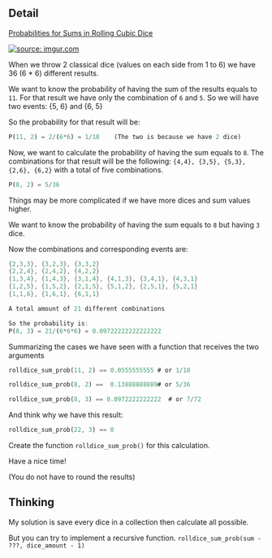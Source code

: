 ## Detail

[Probabilities for Sums in Rolling Cubic Dice](https://www.codewars.com/kata/probabilities-for-sums-in-rolling-cubic-dice/train/rust)

[![source: imgur.com](http://i.imgur.com/E4b42Sm.jpg?1)](http://imgur.com/E4b42Sm)

When we throw 2 classical dice (values on each side from 1 to 6) we have 36 (6 * 6) different results.

We want to know the probability of having the sum of the results equals to `11`. For that result we have only the combination of `6` and `5`. So we will have two events: {5, 6} and {6, 5}

So the probability for that result will be:

```rust
P(11, 2) = 2/(6*6) = 1/18    (The two is because we have 2 dice)
```

Now, we want to calculate the probability of having the sum equals to `8`. The combinations for that result will be the following: `{4,4}, {3,5}, {5,3}, {2,6}, {6,2}` with a total of five combinations.

```rust
P(8, 2) = 5/36
```

Things may be more complicated if we have more dices and sum values higher.

We want to know the probability of having the sum equals to `8` but having `3` dice.

Now the combinations and corresponding events are:

```rust
{2,3,3}, {3,2,3}, {3,3,2}
{2,2,4}, {2,4,2}, {4,2,2}
{1,3,4}, {1,4,3}, {3,1,4}, {4,1,3}, {3,4,1}, {4,3,1}
{1,2,5}, {1,5,2}, {2,1,5}, {5,1,2}, {2,5,1}, {5,2,1}
{1,1,6}, {1,6,1}, {6,1,1}

A total amount of 21 different combinations

So the probability is:
P(8, 3) = 21/(6*6*6) = 0.09722222222222222
```

Summarizing the cases we have seen with a function that receives the two arguments

```rust
rolldice_sum_prob(11, 2) == 0.0555555555 # or 1/18

rolldice_sum_prob(8, 2) ==  0.13888888889# or 5/36

rolldice_sum_prob(8, 3) == 0.0972222222222  # or 7/72
```

And think why we have this result:

```rust
rolldice_sum_prob(22, 3) == 0
```

Create the function `rolldice_sum_prob()` for this calculation.

Have a nice time!

(You do not have to round the results)

## Thinking

My solution is save every dice in a collection then calculate all possible.

But you can try to implement a recursive function. `rolldice_sum_prob(sum - ???, dice_amount - 1)`
